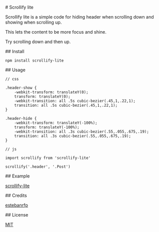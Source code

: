 # Scrollify lite

Scrollify lite is a simple code for hiding header when scrolling down and showing when scrolling up. 

This lets the content to be more focus and shine.

Try scrolling down and then up.

## Install

```
npm install scrollify-lite
```

## Usage

```
// css

.header-show {
    -webkit-transform: translateY(0);
    transform: translateY(0);
    -webkit-transition: all .5s cubic-bezier(.45,1,.22,1);
    transition: all .5s cubic-bezier(.45,1,.22,1);
}

.header-hide {
    -webkit-transform: translateY(-100%);
    transform: translateY(-100%);
    -webkit-transition: all .3s cubic-bezier(.55,.055,.675,.19);
    transition: all .3s cubic-bezier(.55,.055,.675,.19);
}

// js

import scrollify from 'scrollify-lite'

scrollify('.header', '.Post')
```
## Example

[scrollify-lite](https://desarrolloactivo.com/articulos/scrollify-lite/)

## Credits

[estebanrfp](https://desarrolloactivo.com/)

## License

[MIT](https://opensource.org/licenses/MIT)
